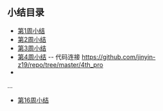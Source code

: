 ## 小结目录
- [第1周小结](../Study-Memo/51-Day1.md)
- [第2周小结](../Study-Memo/51-Day2.md)
- [第3周小结](../Study-Memo/51-Day3.md)
- [第4周小结](../Study-Memo/51-Day4.md)
-- 代码连接 https://github.com/jinyin-z19/repo/tree/master/4th_pro
-
...
- [第16周小结](../Study-Memo/51-Day16.md)
